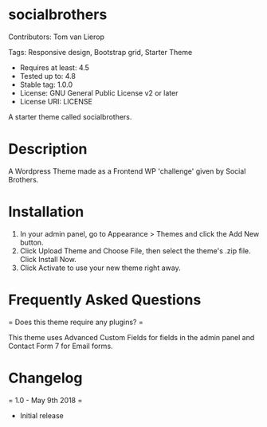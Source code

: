 socialbrothers
===

Contributors: Tom van Lierop

Tags: Responsive design, Bootstrap grid, Starter Theme

* Requires at least: 4.5
* Tested up to: 4.8
* Stable tag: 1.0.0
* License: GNU General Public License v2 or later
* License URI: LICENSE

A starter theme called socialbrothers.

Description
===

A Wordpress Theme made as a Frontend WP 'challenge' given by Social Brothers.

Installation
===

1. In your admin panel, go to Appearance > Themes and click the Add New button.
2. Click Upload Theme and Choose File, then select the theme's .zip file. Click Install Now.
3. Click Activate to use your new theme right away.

Frequently Asked Questions
===

= Does this theme require any plugins? =

This theme uses Advanced Custom Fields for fields in the admin panel and Contact Form 7 for Email forms.


Changelog
===

= 1.0 - May 9th 2018 =
* Initial release
